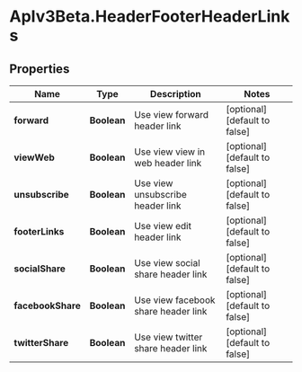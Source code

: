 # ApIv3Beta.HeaderFooterHeaderLinks

## Properties

Name | Type | Description | Notes
------------ | ------------- | ------------- | -------------
**forward** | **Boolean** | Use view forward header link | [optional] [default to false]
**viewWeb** | **Boolean** | Use view view in web header link | [optional] [default to false]
**unsubscribe** | **Boolean** | Use view unsubscribe header link | [optional] [default to false]
**footerLinks** | **Boolean** | Use view edit header link | [optional] [default to false]
**socialShare** | **Boolean** | Use view social share header link | [optional] [default to false]
**facebookShare** | **Boolean** | Use view facebook share header link | [optional] [default to false]
**twitterShare** | **Boolean** | Use view twitter share header link | [optional] [default to false]


